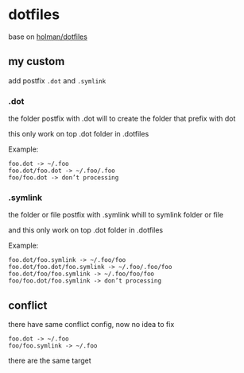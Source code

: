 # dotfiles
base on [holman/dotfiles]

## my custom
add  postfix `.dot` and `.symlink`

### .dot
the folder postfix with .dot will to create the folder that prefix with dot

this only work on top .dot folder in .dotfiles

Example:
```
foo.dot -> ~/.foo
foo.dot/foo.dot -> ~/.foo/.foo
foo/foo.dot -> don’t processing
```

### .symlink
the folder or file postfix with .symlink whill to symlink folder or file

and this only work on top .dot folder in .dotfiles

Example:
```
foo.dot/foo.symlink -> ~/.foo/foo
foo.dot/foo.dot/foo.symlink -> ~/.foo/.foo/foo
foo.dot/foo/foo.symlink -> ~/.foo/foo/foo
foo/foo.dot/foo.symlink -> don’t processing
```

## conflict
there have same conflict config, now no idea to fix

```
foo.dot -> ~/.foo
foo/foo.symlink -> ~/.foo
```
there are the same target

[holman/dotfiles]:https://github.com/holman/dotfiles
